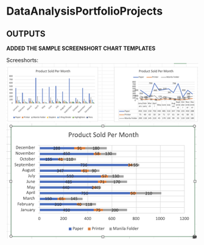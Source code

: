 # DataAnalysisPortfolioProjects

## OUTPUTS 
**ADDED THE SAMPLE SCREENSHORT CHART TEMPLATES**

Screeshorts:
![Screenshort1](https://github.com/Rahulr143/DataAnalysisPortfolioProjects/blob/master/chart%20templates.png)
<img src="https://github.com/Rahulr143/DataAnalysisPortfolioProjects/blob/master/chart2.png" alt="Your Screenshot" width="500" align="Center"/>


